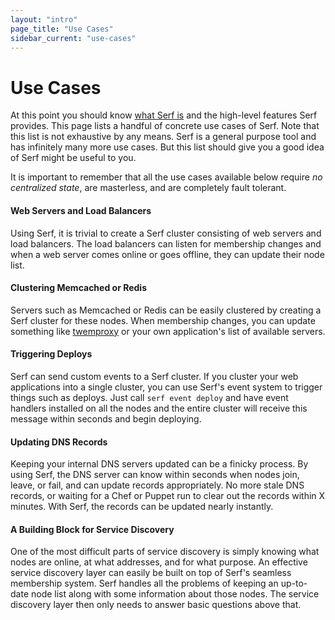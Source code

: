 ```yaml
---
layout: "intro"
page_title: "Use Cases"
sidebar_current: "use-cases"
---
```


# Use Cases

At this point you should know [what Serf is](/intro/index.html) and
the high-level features Serf provides. This page lists a handful of
concrete use cases of Serf. Note that this list is not exhaustive by
any means. Serf is a general purpose tool and has infinitely many more
use cases. But this list should give you a good idea of Serf might be
useful to you.

It is important to remember that all the use cases available below
require _no centralized state_, are masterless, and are completely
fault tolerant.

#### Web Servers and Load Balancers

Using Serf, it is trivial to create a Serf cluster
consisting of web servers and load balancers. The load balancers can
listen for membership changes and when a web server comes online or goes
offline, they can update their node list.

#### Clustering Memcached or Redis

Servers such as Memcached or Redis can be easily clustered by creating
a Serf cluster for these nodes. When membership changes, you can update
something like [twemproxy](https://github.com/twitter/twemproxy) or your
own application's list of available servers.

#### Triggering Deploys

Serf can send custom events to a Serf cluster. If you cluster your web
applications into a single cluster, you can use Serf's event system to
trigger things such as deploys. Just call `serf event deploy` and have
event handlers installed on all the nodes and the entire cluster will
receive this message within seconds and begin deploying.

#### Updating DNS Records

Keeping your internal DNS servers updated can be a finicky process.
By using Serf, the DNS server can know within seconds when nodes join,
leave, or fail, and can update records appropriately. No more stale DNS
records, or waiting for a Chef or Puppet run to clear out the records
within X minutes. With Serf, the records can be updated nearly instantly.

#### A Building Block for Service Discovery

One of the most difficult parts of service discovery is simply knowing
what nodes are online, at what addresses, and for what purpose. An effective
service discovery layer can easily be built on top of Serf's seamless
membership system. Serf handles all the problems of keeping an up-to-date
node list along with some information about those nodes. The service
discovery layer then only needs to answer basic questions above that.

